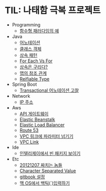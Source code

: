 # TIL: 나태함 극복 프로젝트

- Programming
  * [함수형 패러다임의 예](00-programming/functional-paradigm-example.md)
- Java
  * [어노테이션](01-java/annotation.md)
  * [클래스 객체](01-java/class-object.md)
  * [상속 패턴](01-java/extend-pattern.md)
  * [For Each Vs For](01-java/for-each-vs-for.md)
  * [상속은 구리다?](01-java/is-extend-bad.md)
  * [맵의 참조 관계](01-java/map-reference.md)
  * [Reifiable Type](01-java/reifiable-type.md)
- Spring Boot
  * [Transactional 어노테이션 고찰](02-spring-boot/transactional-commit.md)
- Network
  * [IP 주소](03-network/ip-address.md)
- Aws
  * [API 게이트웨이](04-aws/api-gateway.md)
  * [Elastic Beanstalk](04-aws/elastic-beanstalk.md)
  * [Elastic Load Balancer](04-aws/elastic-load-balancer.md)
  * [Route 53](04-aws/route-53.md)
  * [VPC 링크에 파라미터 넘기기](04-aws/vpc-link-parameter.md)
  * [VPC Link](04-aws/vpc-link.md)
- Ide
  * [인텔리제이에서 빈 패키지 보이기](05-ide/intellij-show-empty-package.md)
- Etc
  * [20121207 짜치는 놈들](06-etc/20171207.md)
  * [Character Separated Value](06-etc/character-separated-value.md)
  * [gitbook 설정](06-etc/gitbook-config.md)
  * [맥 OS에서 백틱(`)입력하기](06-etc/mac-os-typing-backtick.md)
